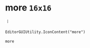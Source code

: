 # more `16x16`
<img src="/img/more.png" width=16 height=16>

``` CSharp
EditorGUIUtility.IconContent("more")
```
```
more
```
